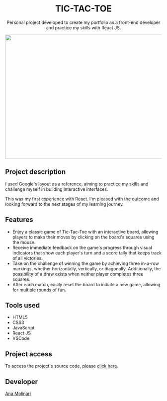 <h1 align="center">TIC-TAC-TOE</h1>

<p align="center">
Personal project developed to create my portfolio as a front-end developer and practice my skills with React JS.
    
<div align="center">
    <img src="https://i.imgur.com/C0SVmdk.gif" width="800" height="400">
</div>

## Project description

<p align="justify">

I used Google's layout as a reference, aiming to practice my skills and challenge myself in building interactive interfaces.

This was my first experience with React. I'm pleased with the outcome and looking forward to the next stages of my learning journey.

## Features

- Enjoy a classic game of Tic-Tac-Toe with an interactive board, allowing players to make their moves by clicking on the board's squares using the mouse.
- Receive immediate feedback on the game's progress through visual indicators that show each player's turn and a score tally that keeps track of all victories.
- Take on the challenge of winning the game by achieving three in-a-row markings, whether horizontally, vertically, or diagonally. Additionally, the possibility of a draw exists when neither player completes three squares.
- After each match, easily reset the board to initiate a new game, allowing for multiple rounds of fun.

## Tools used

- HTML5
- CSS3
- JavaScript
- React JS
- VSCode

###

## Project access

To access the project's source code, please [click here](https://tic-tac-toe-eight-beta.vercel.app/).

## Developer
[Ana Molinari](https://www.linkedin.com/in/anahmolinari/)

